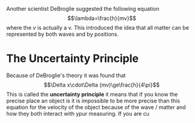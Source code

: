 Another scientist DeBroglie suggested the following equation
$$\lambda=\frac{h}{mv}$$
where the $v$ is actually a v. This introduced the idea that all matter can be represented by both waves and by positions. 

# The Uncertainty Principle
Because of DeBroglie's theory it was found that
$$\Delta x\cdot\Delta (mv)\ge\frac{h}{4\pi}$$
This is called the **uncertainty principle** it means that if you know the precise place an object is it is impossible to be more precise than this equation for the velocity of the object because of the wave / matter and how they both interact with ypur measuring. If you are cu